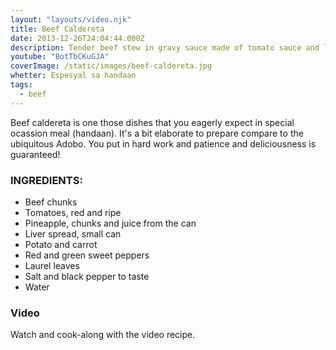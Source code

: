 ```yaml
---
layout: "layouts/video.njk"
title: Beef Caldereta
date: 2013-12-26T24:04:44.000Z
description: Tender beef stew in gravy sauce made of tomato sauce and liver spread
youtube: "BotTbCKuGJA"
coverImage: /static/images/beef-caldereta.jpg
whetter: Espesyal sa handaan
tags:
  - beef
---
```

Beef caldereta is one those dishes that you eagerly expect in special ocassion meal (handaan). It's a bit elaborate to prepare compare to the ubiquitous Adobo. You put in hard work and patience and deliciousness is guaranteed!

### INGREDIENTS:

- Beef chunks
- Tomatoes, red and ripe
- Pineapple, chunks and juice from the can
- Liver spread, small can
- Potato and carrot
- Red and green sweet peppers
- Laurel leaves
- Salt and black pepper to taste
- Water

### Video
Watch and cook-along with the video recipe.
